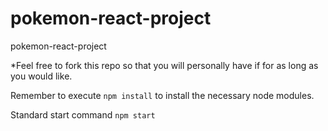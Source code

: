 # pokemon-react-project
pokemon-react-project

*Feel free to fork this repo so that you will personally have if for as long as you would like. 

Remember to execute `npm install` to install the necessary node modules.

Standard start command `npm start`
